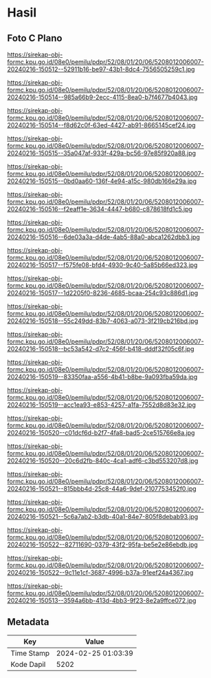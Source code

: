 # Hasil

## Foto C Plano

https://sirekap-obj-formc.kpu.go.id/08e0/pemilu/pdpr/52/08/01/20/06/5208012006007-20240216-150512--52911b16-be97-43b1-8dc4-7556505259c1.jpg

https://sirekap-obj-formc.kpu.go.id/08e0/pemilu/pdpr/52/08/01/20/06/5208012006007-20240216-150514--985a66b9-2ecc-4115-8ea0-b7f4677b4043.jpg

https://sirekap-obj-formc.kpu.go.id/08e0/pemilu/pdpr/52/08/01/20/06/5208012006007-20240216-150514--f8d62c0f-63ed-4427-ab91-8665145cef24.jpg

https://sirekap-obj-formc.kpu.go.id/08e0/pemilu/pdpr/52/08/01/20/06/5208012006007-20240216-150515--35a047af-933f-429a-bc56-97e85f920a88.jpg

https://sirekap-obj-formc.kpu.go.id/08e0/pemilu/pdpr/52/08/01/20/06/5208012006007-20240216-150515--0bd0aa60-136f-4e94-a15c-980db166e29a.jpg

https://sirekap-obj-formc.kpu.go.id/08e0/pemilu/pdpr/52/08/01/20/06/5208012006007-20240216-150516--f2eaff1e-3634-4447-b680-c878618fd1c5.jpg

https://sirekap-obj-formc.kpu.go.id/08e0/pemilu/pdpr/52/08/01/20/06/5208012006007-20240216-150516--6de03a3a-d4de-4ab5-88a0-abca1262dbb3.jpg

https://sirekap-obj-formc.kpu.go.id/08e0/pemilu/pdpr/52/08/01/20/06/5208012006007-20240216-150517--f575fe08-bfd4-4930-9c40-5a85b66ed323.jpg

https://sirekap-obj-formc.kpu.go.id/08e0/pemilu/pdpr/52/08/01/20/06/5208012006007-20240216-150517--1d2205f0-8236-4685-bcaa-254c93c886d1.jpg

https://sirekap-obj-formc.kpu.go.id/08e0/pemilu/pdpr/52/08/01/20/06/5208012006007-20240216-150518--55c249dd-83b7-4063-a073-3f219cb216bd.jpg

https://sirekap-obj-formc.kpu.go.id/08e0/pemilu/pdpr/52/08/01/20/06/5208012006007-20240216-150518--bc53a542-d7c2-456f-b418-dddf32f05c6f.jpg

https://sirekap-obj-formc.kpu.go.id/08e0/pemilu/pdpr/52/08/01/20/06/5208012006007-20240216-150519--83350faa-a556-4b41-b8be-9a093fba59da.jpg

https://sirekap-obj-formc.kpu.go.id/08e0/pemilu/pdpr/52/08/01/20/06/5208012006007-20240216-150519--acc1ea93-e853-4257-a1fa-7552d8d83e32.jpg

https://sirekap-obj-formc.kpu.go.id/08e0/pemilu/pdpr/52/08/01/20/06/5208012006007-20240216-150520--c01dcf6d-b2f7-4fa8-bad5-2ce515766e8a.jpg

https://sirekap-obj-formc.kpu.go.id/08e0/pemilu/pdpr/52/08/01/20/06/5208012006007-20240216-150520--20c6d2fb-840c-4ca1-adf6-c3bd553207d8.jpg

https://sirekap-obj-formc.kpu.go.id/08e0/pemilu/pdpr/52/08/01/20/06/5208012006007-20240216-150521--815bbb4d-25c8-44a6-9def-2107753452f0.jpg

https://sirekap-obj-formc.kpu.go.id/08e0/pemilu/pdpr/52/08/01/20/06/5208012006007-20240216-150521--5c6a7ab2-b3db-40a1-84e7-805f8debab93.jpg

https://sirekap-obj-formc.kpu.go.id/08e0/pemilu/pdpr/52/08/01/20/06/5208012006007-20240216-150522--82711690-0379-43f2-95fa-be5e2e86ebdb.jpg

https://sirekap-obj-formc.kpu.go.id/08e0/pemilu/pdpr/52/08/01/20/06/5208012006007-20240216-150522--9c11e1cf-3687-4996-b37a-91eef24a4367.jpg

https://sirekap-obj-formc.kpu.go.id/08e0/pemilu/pdpr/52/08/01/20/06/5208012006007-20240216-150513--3594a6bb-413d-4bb3-9f23-8e2a9ffce072.jpg


## Metadata

| Key        | Value               |
| ---------- | ------------------- |
| Time Stamp | 2024-02-25 01:03:39 |
| Kode Dapil | 5202                |



